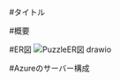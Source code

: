 #タイトル




#概要




#ER図
![PuzzleER図 drawio](https://github.com/user-attachments/assets/da0fe33c-870e-4abf-bf4d-cf4b5cf50cc1)




#Azureのサーバー構成

